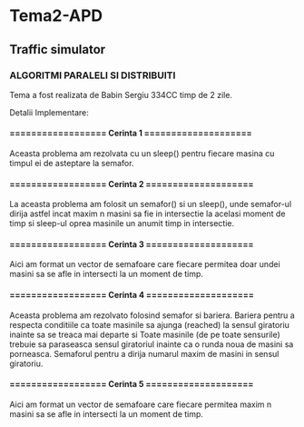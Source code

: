 # Tema2-APD
## Traffic simulator
### ALGORITMI PARALELI SI DISTRIBUITI

Tema a fost realizata de Babin Sergiu 334CC timp de 2 zile.

Detalii Implementare:

#### ================== Cerinta 1 ====================
Aceasta problema am rezolvata cu un sleep() pentru fiecare masina 
cu timpul ei de asteptare la semafor.

#### ================== Cerinta 2 ====================
La aceasta problema am folosit un semafor() si un sleep(), 
unde semafor-ul dirija astfel incat maxim n masini sa fie 
in intersectie la acelasi moment de timp si sleep-ul oprea 
masinile un anumit timp in intersectie.

#### ================== Cerinta 3 ====================
Aici am format un vector de semafoare care fiecare permitea
doar undei masini sa se afle in intersecti la un moment de timp.

#### ================== Cerinta 4 ====================
Aceasta problema am rezolvato folosind semafor si bariera.
Bariera pentru a respecta conditiile ca toate masinile sa ajunga (reached) 
la sensul giratoriu inainte sa se treaca mai departe si Toate masinile (de pe 
toate sensurile) trebuie sa paraseasca sensul giratoriul inainte ca o 
runda noua de masini sa porneasca.
Semaforul pentru a dirija numarul maxim de masini in sensul giratoriu.

#### ================== Cerinta 5 ====================
Aici am format un vector de semafoare care fiecare permitea
maxim n masini sa se afle in intersecti la un moment de timp.
